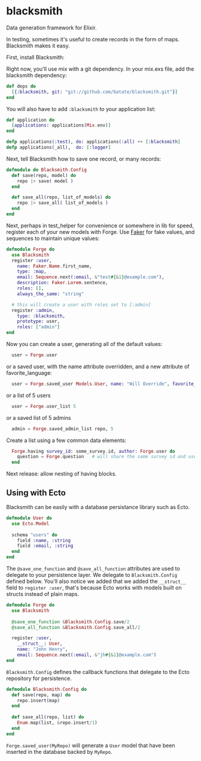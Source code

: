 blacksmith
==========

Data generation framework for Elixir.

In testing, sometimes it's useful to create records in the form of maps. Blacksmith makes it easy.

First, install Blacksmith:

Right now, you'll use mix with a git dependency. In your mix.exs file, add the blacksmith dependency:

~~~elixir
def deps do
  [{:blacksmith, git: "git://github.com/batate/blacksmith.git"}]
end
~~~

You will also have to add `:blacksmith` to your application list:

~~~elixir
def application do
  [applications: applications(Mix.env)]
end

defp applications(:test), do: applications(:all) ++ [:blacksmith]
defp applications(_all),  do: [:logger]
~~~

Next, tell Blacksmith how to save one record, or many records:

~~~elixir
defmodule do Blacksmith.Config
  def save(repo, model) do
    repo |> save( model )
  end

  def save_all(repo, list_of_models) do
    repo |> save_all( list_of_models )
  end
end
~~~

Next, perhaps in test_helper for convenience or somewhere in lib for speed, register each of your new models with Forge. Use [Faker](https://github.com/igas/faker) for fake values, and sequences to maintain unique values:

~~~elixir
defmodule Forge do
  use Blacksmith
  register :user,
    name: Faker.Name.first_name,
    type: :map,
    email: Sequence.next(:email, &"test#{&1}@example.com"),
    description: Faker.Lorem.sentence,
    roles: [],
    always_the_same: "string"

  # this will create a user with roles set to [:admin]
  register :admin,
    type: :blacksmith,
    prototype: user,
    roles: ["admin"]
end
~~~

Now you can create a user, generating all of the default values:

~~~elixir
  user = Forge.user
~~~

or a saved user, with the name attribute overridden, and a new attribute of favorite_language:

~~~elixir
  user = Forge.saved_user Models.User, name: "Will Override", favorite_language: "Elixir"
~~~

or a list of 5 users

~~~elixir
  user = Forge.user_list 5
~~~

or a saved list of 5 admins

~~~elixir
  admin = Forge.saved_admin_list repo, 5
~~~

Create a list using a few common data elements:

~~~elixir
  Forge.having survey_id: some_survey.id, author: Forge.user do
    question = Forge.question   # will share the same survey id and user from above
  end
~~~

Next release: allow nesting of having blocks.

## Using with Ecto

Blacksmith can be easily with a database persistance library such as Ecto.

~~~elixir
defmodule User do
  use Ecto.Model
  
  schema "users" do
    field :name, :string
    field :email, :string
  end
end
~~~

The `@save_one_function` and `@save_all_function` attributes are used to delegate to your persistence layer. We delegate to `Blacksmith.Config` defined below. You'll also notice we added that we added the `__struct__` field to `register :user`, that's because Ecto works with models built on structs instead of plain maps.

~~~elixir
defmodule Forge do
  use Blacksmith
  
  @save_one_function &Blacksmith.Config.save/2
  @save_all_function &Blacksmith.Config.save_all/2

  register :user,
    __struct__: User,
    name: "John Henry", 
    email: Sequence.next(:email, &"jh#{&1}@example.com")
end
~~~

`Blacksmith.Config` defines the callback functions that delegate to the Ecto repository for persistence.

~~~elixir
defmodule Blacksmith.Config do
  def save(repo, map) do
    repo.insert(map)
  end
  
  def save_all(repo, list) do
    Enum.map(list, &repo.insert/1)
  end
end
~~~

`Forge.saved_user(MyRepo)` will generate a `User` model that have been inserted in the database backed by `MyRepo`.

